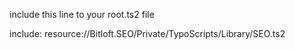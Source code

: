 include this line to your root.ts2 file

include: resource://Bitloft.SEO/Private/TypoScripts/Library/SEO.ts2
